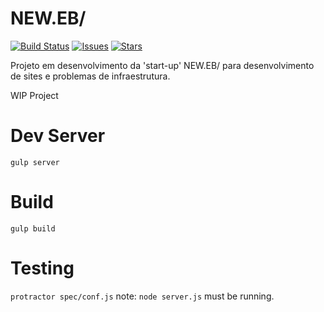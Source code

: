 # NEW.EB/

[![Build Status](https://travis-ci.org/WandersonAlves/neweb.svg?branch=master)](https://travis-ci.org/WandersonAlves/neweb)
[![Issues](https://img.shields.io/github/issues/WandersonAlves/neweb.svg)](https://github.com/WandersonAlves/neweb/issues)
[![Stars](https://img.shields.io/github/stars/WandersonAlves/neweb.svg)](https://github.com/WandersonAlves/neweb/stargazers)


Projeto em desenvolvimento da 'start-up' NEW.EB/ para desenvolvimento de sites e problemas de infraestrutura.

WIP Project

# Dev Server
`gulp server`
# Build
`gulp build`
# Testing
`protractor spec/conf.js` note: `node server.js` must be running.
